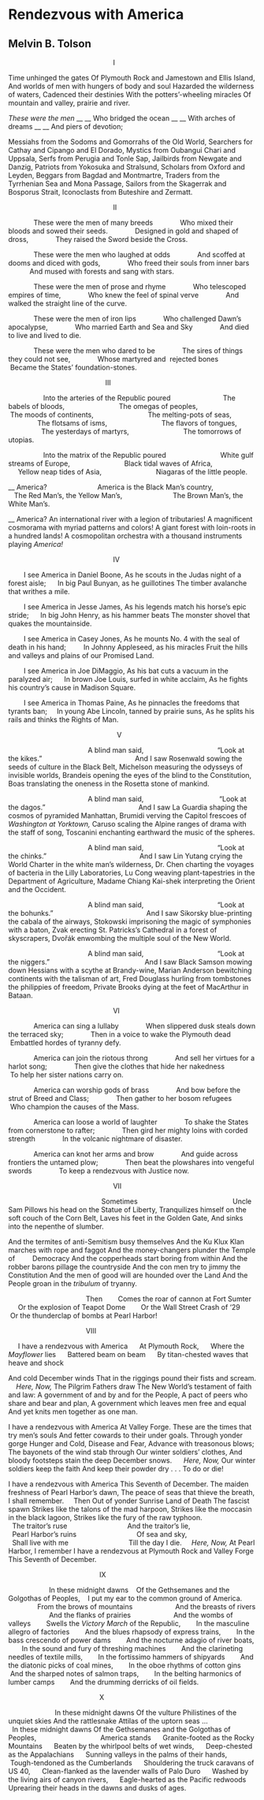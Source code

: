 # Rendezvous with America
## Melvin B. Tolson
                                                      I

Time unhinged the gates
Of Plymouth Rock and Jamestown and Ellis Island,
And worlds of men with hungers of body and soul
Hazarded the wilderness of waters,
Cadenced their destinies
With the potters’-wheeling miracles
Of mountain and valley, prairie and river.

 _These were the men_
 __ __ Who bridged the ocean
 __ __ With arches of dreams
 __ __ And piers of devotion;

Messiahs from the Sodoms and Gomorrahs of the Old World,
Searchers for Cathay and Cipango and El Dorado,
Mystics from Oubangui Chari and Uppsala,
Serfs from Perugia and Tonle Sap,
Jailbirds from Newgate and Danzig,
Patriots from Yokosuka and Stralsund,
Scholars from Oxford and Leyden,
Beggars from Bagdad and Montmartre,
Traders from the Tyrrhenian Sea and Mona Passage,
Sailors from the Skagerrak and Bosporus Strait,
Iconoclasts from Buteshire and Zermatt.

                                                      II

             These were the men of many breeds
             Who mixed their bloods and sowed their seeds.
             Designed in gold and shaped of dross,
             They raised the Sword beside the Cross.

             These were the men who laughed at odds
             And scoffed at dooms and diced with gods,
             Who freed their souls from inner bars
             And mused with forests and sang with stars.

             These were the men of prose and rhyme
             Who telescoped empires of time,
             Who knew the feel of spinal verve
             And walked the straight line of the curve.

             These were the men of iron lips
             Who challenged Dawn’s apocalypse,
             Who married Earth and Sea and Sky
             And died to live and lived to die.

             These were the men who dared to be
             The sires of things they could not see,
             Whose martyred and  rejected bones
             Became the States’ foundation-stones.

                                                  III

                  Into the arteries of the Republic poured
                          The babels of bloods,
                           The omegas of peoples,
                           The moods of continents,
                           The melting-pots of seas,
                           The flotsams of isms,
                           The flavors of tongues,
                           The yesterdays of martyrs,
                           The tomorrows of utopias.

                  Into the matrix of the Republic poured
                           White gulf streams of Europe,
                           Black tidal waves of Africa,
                           Yellow neap tides of Asia,
                           Niagaras of the little people.

 __ America?
                         America is the Black Man’s country,
                         The Red Man’s, the Yellow Man’s,
                         The Brown Man’s, the White Man’s.

 __ America?
An international river with a legion of tributaries!
A magnificent cosmorama with myriad patterns and colors!
A giant forest with loin-roots in a hundred lands!
A cosmopolitan orchestra with a thousand instruments playing
 _America!_

                                                      IV

        I see America in Daniel Boone,
As he scouts in the Judas night of a forest aisle;
     In big Paul Bunyan, as he guillotines
The timber avalanche that writhes a mile.

        I see America in Jesse James,
As his legends match his horse’s epic stride;
     In big John Henry, as his hammer beats
The monster shovel that quakes the mountainside.

        I see America in Casey Jones,
As he mounts No. 4 with the seal of death in his hand;
        In Johnny Appleseed, as his miracles
Fruit the hills and valleys and plains of our Promised Land.

        I see America in Joe DiMaggio,
As his bat cuts a vacuum in the paralyzed air;
     In brown Joe Louis, surfed in white acclaim,
As he fights his country’s cause in Madison Square.

        I see America in Thomas Paine,
As he pinnacles the freedoms that tyrants ban;
    In young Abe Lincoln, tanned by prairie suns,
As he splits his rails and thinks the Rights of Man.

                                                        V

                                         A blind man said,
                                     “Look at the kikes.”
                                               And I saw
Rosenwald sowing the seeds of culture in the Black Belt,
Michelson measuring the odysseys of invisible worlds,
Brandeis opening the eyes of the blind to the Constitution,
Boas translating the oneness in the Rosetta stone of mankind.

                                         A blind man said,
                                      “Look at the dagos.”
                                               And I saw
La Guardia shaping the cosmos of pyramided Manhattan,
Brumidi verving the Capitol frescoes of _Washington at Yorktown,_
Caruso scaling the Alpine ranges of drama with the staff of song,
Toscanini enchanting earthward the music of the spheres.

                                         A blind man said,
                                     “Look at the chinks.”
                                               And I saw
Lin Yutang crying the World Charter in the white man’s wilderness,
Dr. Chen charting the voyages of bacteria in the Lilly Laboratories,
Lu Cong weaving plant-tapestries in the Department of Agriculture,
Madame Chiang Kai-shek interpreting the Orient and the Occident.

                                         A blind man said,
                                     “Look at the bohunks.”
                                               And I saw
Sikorsky blue-printing the cabala of the airways,
Stokowski imprisoning the magic of symphonies with a baton,
Zvak erecting St. Patricks’s Cathedral in a forest of skyscrapers,
Dvořák enwombing the multiple soul of the New World.

                                         A blind man said,
                                     “Look at the niggers.”
                                                And I saw
Black Samson mowing down Hessians with a scythe at Brandy-wine,
Marian Anderson bewitching continents with the talisman of art,
Fred Douglass hurling from tombstones the philippies of freedom,
Private Brooks dying at the feet of MacArthur in Bataan.

                                                      VI

             America can sing a lullaby
             When slippered dusk steals down the terraced sky;
             Then in a voice to wake the Plymouth dead
             Embattled hordes of tyranny defy.

             America can join the riotous throng
             And sell her virtues for a harlot song;
             Then give the clothes that hide her nakedness
             To help her sister nations carry on.

             America can worship gods of brass
             And bow before the strut of Breed and Class;
             Then gather to her bosom refugees
             Who champion the causes of the Mass.

             America can loose a world of laughter
             To shake the States from cornerstone to rafter;
             Then gird her mighty loins with corded strength
             In the volcanic nightmare of disaster.

             America can knot her arms and brow
             And guide across frontiers the untamed plow;
             Then beat the plowshares into vengeful swords
             To keep a rendezvous with Justice now.

                                                      VII

                                                Sometimes
                                                Uncle Sam
Pillows his head on the Statue of Liberty,
Tranquilizes himself on the soft couch of the Corn Belt,
Laves his feet in the Golden Gate,
And sinks into the nepenthe of slumber.

And the termites of anti-Semitism busy themselves
And the Ku Klux Klan marches with rope and faggot
And the money-changers plunder the Temple of
        Democracy
And the copperheads start boring from within
And the robber barons pillage the countryside
And the con men try to jimmy the Constitution
And the men of good will are hounded over the Land
And the People groan in the _tribulum_ of tryanny.

                                        Then
       Comes the roar of cannon at Fort Sumter
       Or the explosion of Teapot Dome
       Or the Wall Street Crash of ‘29
       Or the thunderclap of bombs at Pearl Harbor!

                                        VIII

     I have a rendezvous with America
     At Plymouth Rock,
     Where the _Mayflower_ lies
     Battered beam on beam
     By titan-chested waves that heave and shock

And cold December winds
That in the riggings pound their fists and scream.
    _Here,_
 _Now,_
The Pilgrim Fathers draw
The New World’s testament of faith and law:
A government of and by and for the People,
A pact of peers who share and bear and plan,
A government which leaves men free and equal
And yet knits men together as one man.

I have a rendezvous with America
At Valley Forge.
These are the times that try men’s souls
And fetter cowards to their under goals.
Through yonder gorge
Hunger and Cold, Disease and Fear,
Advance with treasonous blows;
The bayonets of the wind stab through
Our winter soldiers’ clothes,
And bloody footsteps stain the deep December snows.
     _Here,_
 _Now,_
Our winter soldiers keep the faith
And keep their powder dry . . .
To do or die!

I have a rendezvous with America
This Seventh of December.
The maiden freshness of Pearl Harbor’s dawn,
The peace of seas that thieve the breath,
I shall remember.
    Then
Out of yonder Sunrise Land of Death
The fascist spawn
Strikes like the talons of the mad harpoon,
Strikes like the moccasin in the black lagoon,
Strikes like the fury of the raw typhoon.
                              The traitor’s ruse
                              And the traitor’s lie,
                              Pearl Harbor’s ruins
                              Of sea and sky,
                              Shall live with me
                              Till the day I die.
    _Here,_
 _Now,_
At Pearl Harbor, I remember
I have a rendezvous at Plymouth Rock and Valley Forge
This Seventh of December.

                                               IX

                     In these midnight dawns
   Of the Gethsemanes and the Golgothas of Peoples,
   I put my ear to the common ground of America.
                     From the brows of mountains
                     And the breasts of rivers
                     And the flanks of prairies
                     And the wombs of valleys
       Swells the _Victory March_ of the Republic,
       In the masculine allegro of factories
       And the blues rhapsody of express trains,
       In the bass crescendo of power dams
       And the nocturne adagio of river boats,
       In the sound and fury of threshing machines
       And the clarineting needles of textile mills,
       In the fortissimo hammers of shipyards
       And the diatonic picks of coal mines,
       In the oboe rhythms of cotton gins
       And the sharped notes of salmon traps,
       In the belting harmonics of lumber camps
       And the drumming derricks of oil fields.

                                               X

                        In these midnight dawns
Of the vulture Philistines of the unquiet skies
And the rattlesnake Attilas of the uptorn seas …
                        In these midnight dawns
Of the Gethsemanes and the Golgothas of Peoples,
                                America stands
     Granite-footed as the Rocky Mountains
     Beaten by the whirlpool belts of wet winds,
     Deep-chested as the Appalachians
     Sunning valleys in the palms of their hands,
     Tough-tendoned as the Cumberlands
     Shouldering the truck caravans of US 40,
     Clean-flanked as the lavender walls of Palo Duro
     Washed by the living airs of canyon rivers,
     Eagle-hearted as the Pacific redwoods
Uprearing their heads in the dawns and dusks of ages.